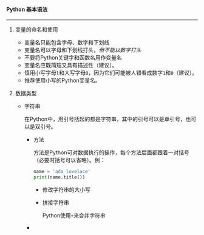 #### Python 基本语法

---

1. 变量的命名和使用
   * 变量名只能包含字母、数字和下划线
   * 变量名可以字母和下划线打头，*但不能以数字打头*
   * 不要将Python关键字和函数名用作变量名
   * 变量名应既简短又具有描述性（建议）。
   * 慎用小写字母`l`和大写字母`O`，因为它们可能被人错看成数字`1`和`0`（建议）。
   * 推荐使用小写的Python变量名。
   
2. 数据类型

   * 字符串

     在Python中，用引号括起的都是字符串，其中的引号可以是单引号，也可以是双引号。

     * 方法

       方法是Python可对数据执行的操作，每个方法后面都跟着一对括号（必要时括号可以省略）。例：

       ```python
       name = 'ada lovelace'
       print(name.title())
       ```
       

       * 修改字符串的大小写

         

       * 拼接字符串

         Python使用`+`来合并字符串

     * 